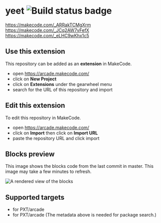 # yeet ![Build status badge](https://github.com/cyborgrooster/yeet/workflows/MakeCode/badge.svg)

https://makecode.com/_ARRakTCMgXrm
https://makecode.com/_JCq2AW7vFefX
https://makecode.com/_eLHC9wKhx1c5

## Use this extension

This repository can be added as an **extension** in MakeCode.

* open https://arcade.makecode.com/
* click on **New Project**
* click on **Extensions** under the gearwheel menu
* search for the URL of this repository and import

## Edit this extension

To edit this repository in MakeCode.

* open https://arcade.makecode.com/
* click on **Import** then click on **Import URL**
* paste the repository URL and click import

## Blocks preview

This image shows the blocks code from the last commit in master.
This image may take a few minutes to refresh.

![A rendered view of the blocks](https://github.com/cyborgrooster/yeet/raw/master/.makecode/blocks.png)

## Supported targets

* for PXT/arcade
* for PXT/arcade
(The metadata above is needed for package search.)

